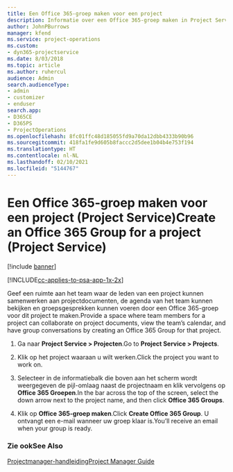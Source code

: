 ```yaml
---
title: Een Office 365-groep maken voor een project
description: Informatie over een Office 365-groep maken in Project Service
author: JohnPBurrows
manager: kfend
ms.service: project-operations
ms.custom:
- dyn365-projectservice
ms.date: 8/03/2018
ms.topic: article
ms.author: ruhercul
audience: Admin
search.audienceType:
- admin
- customizer
- enduser
search.app:
- D365CE
- D365PS
- ProjectOperations
ms.openlocfilehash: 8fc01ffc48d185055fd9a70da12dbb4333b90b96
ms.sourcegitcommit: 418fa1fe9d605b8faccc2d5dee1b04b4e753f194
ms.translationtype: HT
ms.contentlocale: nl-NL
ms.lasthandoff: 02/10/2021
ms.locfileid: "5144767"
---
```

# <a name="create-an-office-365-group-for-a-project-project-service"></a><span data-ttu-id="b75e3-103">Een Office 365-groep maken voor een project (Project Service)</span><span class="sxs-lookup"><span data-stu-id="b75e3-103">Create an Office 365 Group for a project (Project Service)</span></span>

[!include [banner](../includes/psa-now-project-operations.md)]

[!INCLUDE[cc-applies-to-psa-app-1x-2x](../includes/cc-applies-to-psa-app-1x-2x.md)]

<span data-ttu-id="b75e3-104">Geef een ruimte aan het team waar de leden van een project kunnen samenwerken aan projectdocumenten, de agenda van het team kunnen bekijken en groepsgesprekken kunnen voeren door een Office 365-groep voor dit project te maken.</span><span class="sxs-lookup"><span data-stu-id="b75e3-104">Provide a space where team members for a project can collaborate on project documents, view the team’s calendar, and have group conversations by creating an Office 365 Group for that project.</span></span>  
  
1.  <span data-ttu-id="b75e3-105">Ga naar **Project Service > Projecten**.</span><span class="sxs-lookup"><span data-stu-id="b75e3-105">Go to **Project Service > Projects**.</span></span>  
  
2.  <span data-ttu-id="b75e3-106">Klik op het project waaraan u wilt werken.</span><span class="sxs-lookup"><span data-stu-id="b75e3-106">Click the project you want to work on.</span></span>  
  
3.  <span data-ttu-id="b75e3-107">Selecteer in de informatiebalk die boven aan het scherm wordt weergegeven de pijl-omlaag naast de projectnaam en klik vervolgens op **Office 365 Groepen**.</span><span class="sxs-lookup"><span data-stu-id="b75e3-107">In the bar across the top of the screen, select the down arrow next to the project name, and then click **Office 365 Groups**.</span></span>  
  
4.  <span data-ttu-id="b75e3-108">Klik op **Office 365-groep maken**.</span><span class="sxs-lookup"><span data-stu-id="b75e3-108">Click **Create Office 365 Group**.</span></span> <span data-ttu-id="b75e3-109">U ontvangt een e-mail wanneer uw groep klaar is.</span><span class="sxs-lookup"><span data-stu-id="b75e3-109">You’ll receive an email when your group is ready.</span></span>  
  
### <a name="see-also"></a><span data-ttu-id="b75e3-110">Zie ook</span><span class="sxs-lookup"><span data-stu-id="b75e3-110">See Also</span></span>  
 [<span data-ttu-id="b75e3-111">Projectmanager-handleiding</span><span class="sxs-lookup"><span data-stu-id="b75e3-111">Project Manager Guide</span></span>](../psa/project-manager-guide.md)
